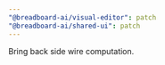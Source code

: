 ```yaml
---
"@breadboard-ai/visual-editor": patch
"@breadboard-ai/shared-ui": patch
---
```


Bring back side wire computation.
